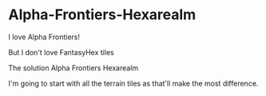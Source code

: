 # Alpha-Frontiers-Hexarealm

I love Alpha Frontiers!

But I don't love FantasyHex tiles

The solution Alpha Frontiers Hexarealm

I'm going to start with all the terrain tiles as that'll make the most difference. 



